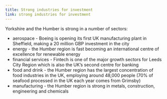 ```yaml
---
title: Strong industries for investment
link: strong industries for investment
---
```

Yorkshire and the Humber is strong in a number of sectors: 


- aerospace - Boeing is opening its first UK manufacturing plant in Sheffield, making a 20 million GBP investment in the city
- energy - the Humber region is fast becoming an international centre of excellence for renewable energy
- financial services - Fintech is one of the major growth sectors for Leeds City Region which is also the UK’s second centre for banking
- food and drink - the Humber region has the largest concentration of food industries in the UK, employing around 48,000 people (70% of seafood processed in the UK each year comes from Grimsby)
- manufacturing - the Humber region is strong in metals, construction, engineering and chemicals